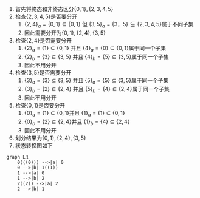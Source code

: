 1. 首先将终态和非终态区分$\{0, 1\}, \{2, 3, 4, 5\}$
2. 检查$\{2, 3, 4, 5\}$是否要分开
   1. $\{2, 4\}_a = \{0, 1\} \subseteq \{0, 1\}$ 但 $\{3, 5\}_a = \{3，5\} \subseteq \{2, 3, 4, 5\}$属于不同子集
   2. 因此需要分开为$\{0, 1\}, \{2, 4\}, \{3, 5\}$
3. 检查$\{2, 4\}$是否需要分开
   1. $\{2\}_a = \{1\} \subseteq \{0, 1\}$ 并且 $\{4\}_a = \{0\} \subseteq \{0, 1\}$属于同一个子集
   2. $\{2\}_b = \{3\} \subseteq \{3, 5\}$ 并且 $\{4\}_b = \{5\} \subseteq \{3, 5\}$属于同一个子集
   3. 因此不用分开
4. 检查$\{3, 5\}$是否需要分开
   1. $\{3\}_a = \{3\} \subseteq \{3, 5\}$ 并且 $\{5\}_a = \{5\} \subseteq \{3, 5\}$属于同一个子集
   2. $\{3\}_b = \{2\} \subseteq \{2, 4\}$ 并且 $\{5\}_b = \{4\} \subseteq \{2, 4\}$属于同一个子集
   3. 因此不用分开
5. 检查$\{0, 1\}$是否要分开
   1. $\{0\}_a = \{1\} \subseteq \{0, 1\}$并且 $\{1\}_a = \{1\} \subseteq \{0, 1\}$
   2. $\{0\}_b = \{2\} \subseteq \{2, 4\}$并且 $\{1\}_b = \{4\} \subseteq \{2, 4\}$
   3. 因此不用分开
6. 划分结果为$\{0, 1\}, \{2, 4\}, \{3, 5\}$
7. 状态转换图如下
```mermaid
graph LR
    0(((0))) -->|a| 0
    0 -->|b| 1((1))
    1 -->|a| 0
    1 -->|b| 2
    2((2)) -->|a| 2
    2 -->|b| 1
```